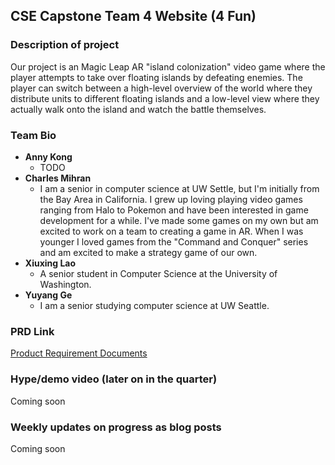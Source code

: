 ## CSE Capstone Team 4 Website (4 Fun) 

### Description of project

Our project is an Magic Leap AR "island colonization" video game where the player attempts to take over floating islands by defeating enemies. The player can switch between a high-level overview of the world where they distribute units to different floating islands and a low-level view where they actually walk onto the island and watch the battle themselves.


### Team Bio
- **Anny Kong**
    - TODO
- **Charles Mihran**
    - I am a senior in computer science at UW Settle, but I'm initially from the Bay Area in California. I grew up loving playing video games ranging from Halo to Pokemon and have been interested in game development for a while. I've made some games on my own but am excited to work on a team to creating a game in AR. When I was younger I loved games from the "Command and Conquer" series and am excited to make a strategy game of our own.
- **Xiuxing Lao**
    - A senior student in Computer Science at the University of Washington. 
- **Yuyang Ge**
    - I am a senior studying computer science at UW Seattle. 

### PRD Link
[Product Requirement Documents](https://docs.google.com/document/d/1tK8rWAsgP0X3kz5zsiT1drsX3x8JszOWKTgnmHstGJ0/edit?usp=sharing)


### Hype/demo video (later on in the quarter)
Coming soon

### Weekly updates on progress as blog posts
Coming soon


